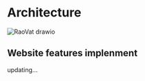 # Architecture
![RaoVat drawio](https://github.com/BeginLearnCoding/classified-ads-webapp/assets/64021765/bf7a034b-5bc5-4b3f-9fa2-718f76529cb5)

## Website features implenment
updating...
